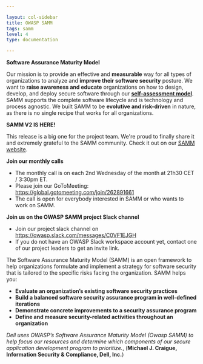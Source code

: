 ```yaml
---

layout: col-sidebar
title: OWASP SAMM
tags: samm
level: 4
type: documentation

---
```


**Software Assurance Maturity Model**

Our mission is to provide an effective and **measurable** way for all types of organizations to analyze and **improve their software security** posture. We want to **raise awareness and educate** organizations on how to design, develop, and deploy secure software through our [**self-assessment model**](https://owaspsamm.org/assessment/). SAMM supports the complete software lifecycle and is technology and process agnostic. We built SAMM to be **evolutive and risk-driven** in nature, as there is no single recipe that works for all organizations.

**SAMM V2 IS HERE!**

This release is a big one for the project team.
We're proud to finally share it and extremely grateful to the SAMM community.
Check it out on our [SAMM website](https://owaspsamm.org/blog/2020/01/31/samm2-release/).

**Join our monthly calls**

  - The monthly call is on each 2nd Wednesday of the month at 21h30 CET
    / 3:30pm ET.
  - Please join our GoToMeeting:
    <https://global.gotomeeting.com/join/262891661>
  - The call is open for everybody interested in SAMM or who wants to
    work on SAMM.

**Join us on the OWASP SAMM project Slack channel**

  - Join our project slack channel on
    <https://owasp.slack.com/messages/C0VF1EJGH>
  - If you do not have an OWASP Slack workspace account yet, contact one
    of our project leaders to get an invite link.

The Software Assurance Maturity Model (SAMM) is an open framework to
help organizations formulate and implement a strategy for software
security that is tailored to the specific risks facing the organization.
SAMM helps you:

  - **Evaluate an organization’s existing software security practices**
  - **Build a balanced software security assurance program in
    well-defined iterations**
  - **Demonstrate concrete improvements to a security assurance
    program**
  - **Define and measure security-related activities throughout an
    organization**

*Dell uses OWASP’s Software Assurance Maturity Model (Owasp SAMM) to
help focus our resources and determine which components of our secure
application development program to prioritize.*, (**Michael J. Craigue,
Information Security & Compliance, Dell, Inc.**)



